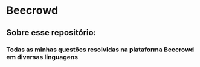# Beecrowd
## Sobre esse repositório:
### Todas as minhas questões resolvidas na plataforma Beecrowd em diversas linguagens
